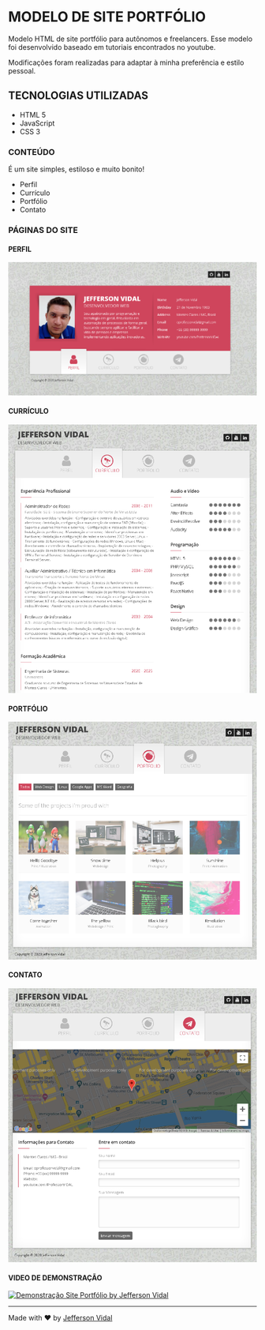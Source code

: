 # MODELO DE SITE PORTFÓLIO
Modelo HTML de site portfólio para autônomos e freelancers.
Esse modelo foi desenvolvido baseado em tutoriais encontrados no youtube.

Modificações foram realizadas para adaptar à minha preferência e estilo pessoal.

## TECNOLOGIAS UTILIZADAS
- HTML 5
- JavaScript
- CSS 3

### CONTEÚDO

É um site simples, estiloso e muito bonito!

- Perfil
- Currículo
- Portfólio
- Contato

### PÁGINAS DO SITE ###

#### PERFIL
![Perfil](https://github.com/jeffersonvidal/modelo-site-portfolio/blob/master/thumbs/perfil.png?raw=true)

#### CURRÍCULO
![Curriculo](https://github.com/jeffersonvidal/modelo-site-portfolio/blob/master/thumbs/curriculo.png?raw=true)

#### PORTFÓLIO
![Portfolio](https://github.com/jeffersonvidal/modelo-site-portfolio/blob/master/thumbs/portfolio.png?raw=true)

#### CONTATO
![Contato](https://github.com/jeffersonvidal/modelo-site-portfolio/blob/master/thumbs/contato.png?raw=true)

#### VIDEO DE DEMONSTRAÇÃO
[![Demonstração Site Portfólio by Jefferson Vidal](http://img.youtube.com/vi/XMsvDYKXFRk/0.jpg)](http://www.youtube.com/watch?v=XMsvDYKXFRk "Demonstração Site Portfólio by Jefferson Vidal")


---

Made with ♥ by [Jefferson Vidal](https://github.com/jeffersonvidal)
